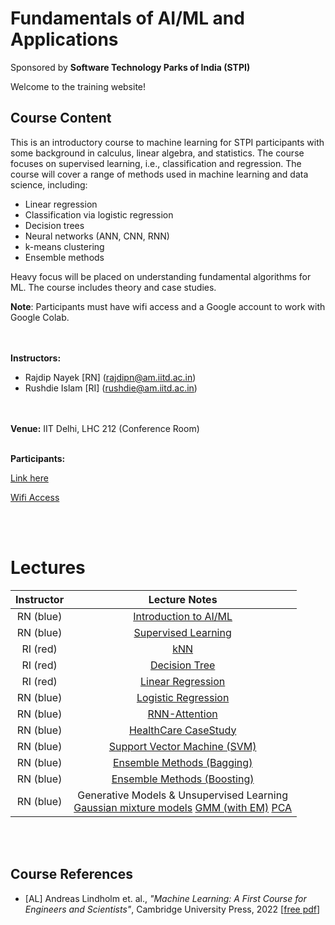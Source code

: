# Fundamentals of AI/ML and Applications 
Sponsored by **Software Technology Parks of India (STPI)**


Welcome to the training website!

## Course Content
This is an introductory course to machine learning for STPI participants with some background in calculus, linear algebra, and statistics. The course focuses on supervised learning, i.e., classification and regression. The course will cover a range of methods used in machine learning and data science, including:
- Linear regression
- Classification via logistic regression
- Decision trees
- Neural networks (ANN, CNN, RNN)
- k-means clustering
- Ensemble methods

Heavy focus will be placed on understanding fundamental algorithms for ML.
The course includes theory and case studies. 

**Note**: Participants must have wifi access and a Google account to work with Google Colab.

<br> <br>
**Instructors:** 
* Rajdip Nayek [RN] (rajdipn@am.iitd.ac.in) 
* Rushdie Islam [RI] (rushdie@am.iitd.ac.in)                 

<br> <br>
**Venue:** IIT Delhi, LHC 212 (Conference Room)
<br> <br>

**Participants:** <br>

[Link here](https://docs.google.com/spreadsheets/d/1xkLnCM9qTsG5AlYkEy6qsFLdM_OUc5ae3enXBp5fuII/edit?usp=sharing)



[Wifi Access](stpi.pdf)



<br> <br>
# Lectures

|Instructor|  Lecture Notes | 
|:----------:|:-------------------------------------------:|
|RN (blue) | [Introduction to AI/ML](Lectures/Lecture1-AI_ML.pdf) | 
|RN (blue) | [Supervised Learning](Lectures/Lecture2-Supervised_Learning.pdf) | 
|RI (red) | [kNN](Lectures/kNN.pdf) | 
|RI (red) | [Decision Tree](Lectures/Decision_Tree.pdf)|
|RI (red) | [Linear Regression](Lectures/Lecture5.pdf) | 
|RN (blue) | [Logistic Regression](Lectures/Lecture6.pdf) |
|RN (blue) | [RNN-Attention](Lectures/Lecture-RNN.pdf) |
|RN (blue)| [HealthCare CaseStudy](Lectures/CaseStudy-Healthcare.pdf) |
|RN (blue)| [Support Vector Machine (SVM)](Lectures/Lecture18.pdf) |
|RN (blue)| [Ensemble Methods (Bagging)](Lectures/Lecture19.pdf) |
|RN (blue)| [Ensemble Methods (Boosting)](Lectures/Lecture20.pdf) |
|RN (blue)| Generative Models & Unsupervised Learning <br> [Gaussian mixture models](Lectures/Lecture21.pdf)  <be> [GMM (with EM)](Lectures/Lecture22.pdf) <be> [PCA](Lectures/Lecture24.pdf) |


<br> <br>

## Course References
* [AL] Andreas Lindholm et. al., *"Machine Learning: A First Course for Engineers and Scientists"*, Cambridge University Press, 2022 [[free pdf](http://smlbook.org/book/sml-book-draft-latest.pdf)]

<br> <br>


